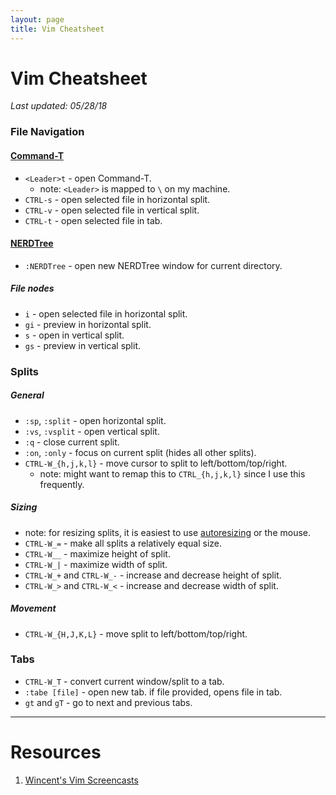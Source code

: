 ```yaml
---
layout: page
title: Vim Cheatsheet
---
```


# Vim Cheatsheet

_Last updated: 05/28/18_

### File Navigation

#### [Command-T](https://github.com/wincent/command-t)
* `<Leader>t` - open Command-T.
  * note: `<Leader>` is mapped to `\` on my machine.
* `CTRL-s` - open selected file in horizontal split.
* `CTRL-v` - open selected file in vertical split.
* `CTRL-t` - open selected file in tab.


#### [NERDTree](https://github.com/scrooloose/nerdtree)
* `:NERDTree` - open new NERDTree window for current directory.

##### File nodes
* `i` - open selected file in horizontal split.
* `gi` - preview in horizontal split.
* `s` - open in vertical split.
* `gs` - preview in vertical split.


### Splits

##### General
* `:sp`, `:split` - open horizontal split.
* `:vs`, `:vsplit` - open vertical split.
* `:q` - close current split.
* `:on`, `:only` - focus on current split (hides all other splits).
* `CTRL-W_{h,j,k,l}` - move cursor to split to left/bottom/top/right.
  * note: might want to remap this to `CTRL_{h,j,k,l}` since I use this frequently.

##### Sizing
* note: for resizing splits, it is easiest to use [autoresizing](https://github.com/wincent/wincent/blob/c1a9be84f781b360219fb57613ffdd95c683c1b4/roles/dotfiles/files/.vim/plugin/autocmds.vim#L5) or the mouse.
* `CTRL-W_=` - make all splits a relatively equal size.
* `CTRL-W__` - maximize height of split. 
* `CTRL-W_|` - maximize width of split.
* `CTRL-W_+` and `CTRL-W_-` - increase and decrease height of split.
* `CTRL-W_>` and `CTRL-W_<` - increase and decrease width of split.

##### Movement
* `CTRL-W_{H,J,K,L}` - move split to left/bottom/top/right.

### Tabs
* `CTRL-W_T` - convert current window/split to a tab.
* `:tabe [file]` - open new tab. if file provided, opens file in tab.
* `gt` and `gT` - go to next and previous tabs.

---
# Resources 
1. [Wincent's Vim Screencasts](https://www.youtube.com/playlist?list=PLUrFrOjgnsbZJNPvZkhsTRuuhYk1ArO0p)
